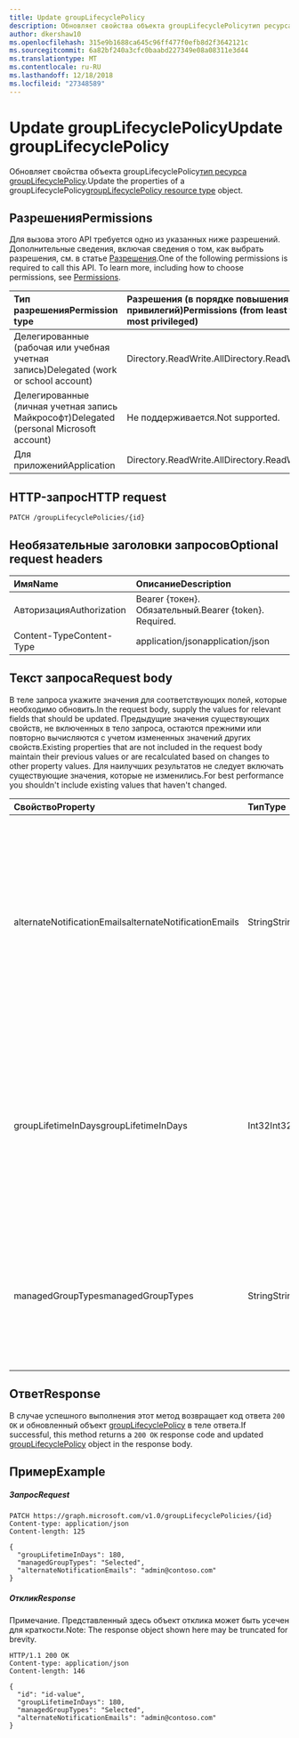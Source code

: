 ```yaml
---
title: Update groupLifecyclePolicy
description: Обновляет свойства объекта groupLifecyclePolicyтип ресурса groupLifecyclePolicy.
author: dkershaw10
ms.openlocfilehash: 315e9b1688ca645c96ff477f0efb8d2f3642121c
ms.sourcegitcommit: 6a82bf240a3cfc0baabd227349e08a08311e3d44
ms.translationtype: MT
ms.contentlocale: ru-RU
ms.lasthandoff: 12/18/2018
ms.locfileid: "27348589"
---
```

# <a name="update-grouplifecyclepolicy"></a><span data-ttu-id="f8633-103">Update groupLifecyclePolicy</span><span class="sxs-lookup"><span data-stu-id="f8633-103">Update groupLifecyclePolicy</span></span>

<span data-ttu-id="f8633-104">Обновляет свойства объекта groupLifecyclePolicy[тип ресурса groupLifecyclePolicy](../resources/grouplifecyclepolicy.md).</span><span class="sxs-lookup"><span data-stu-id="f8633-104">Update the properties of a groupLifecyclePolicy[groupLifecyclePolicy resource type](../resources/grouplifecyclepolicy.md) object.</span></span>

## <a name="permissions"></a><span data-ttu-id="f8633-105">Разрешения</span><span class="sxs-lookup"><span data-stu-id="f8633-105">Permissions</span></span>

<span data-ttu-id="f8633-p101">Для вызова этого API требуется одно из указанных ниже разрешений. Дополнительные сведения, включая сведения о том, как выбрать разрешения, см. в статье [Разрешения](/graph/permissions-reference).</span><span class="sxs-lookup"><span data-stu-id="f8633-p101">One of the following permissions is required to call this API. To learn more, including how to choose permissions, see [Permissions](/graph/permissions-reference).</span></span>
 
|<span data-ttu-id="f8633-108">Тип разрешения</span><span class="sxs-lookup"><span data-stu-id="f8633-108">Permission type</span></span>      | <span data-ttu-id="f8633-109">Разрешения (в порядке повышения привилегий)</span><span class="sxs-lookup"><span data-stu-id="f8633-109">Permissions (from least to most privileged)</span></span>              |
|:--------------------|:---------------------------------------------------------|
|<span data-ttu-id="f8633-110">Делегированные (рабочая или учебная учетная запись)</span><span class="sxs-lookup"><span data-stu-id="f8633-110">Delegated (work or school account)</span></span> | <span data-ttu-id="f8633-111">Directory.ReadWrite.All</span><span class="sxs-lookup"><span data-stu-id="f8633-111">Directory.ReadWrite.All</span></span>    |
|<span data-ttu-id="f8633-112">Делегированные (личная учетная запись Майкрософт)</span><span class="sxs-lookup"><span data-stu-id="f8633-112">Delegated (personal Microsoft account)</span></span> | <span data-ttu-id="f8633-113">Не поддерживается.</span><span class="sxs-lookup"><span data-stu-id="f8633-113">Not supported.</span></span>    |
|<span data-ttu-id="f8633-114">Для приложений</span><span class="sxs-lookup"><span data-stu-id="f8633-114">Application</span></span> | <span data-ttu-id="f8633-115">Directory.ReadWrite.All</span><span class="sxs-lookup"><span data-stu-id="f8633-115">Directory.ReadWrite.All</span></span> |

## <a name="http-request"></a><span data-ttu-id="f8633-116">HTTP-запрос</span><span class="sxs-lookup"><span data-stu-id="f8633-116">HTTP request</span></span>
<!-- { "blockType": "ignored" } -->
```http
PATCH /groupLifecyclePolicies/{id}
```
## <a name="optional-request-headers"></a><span data-ttu-id="f8633-117">Необязательные заголовки запросов</span><span class="sxs-lookup"><span data-stu-id="f8633-117">Optional request headers</span></span>
| <span data-ttu-id="f8633-118">Имя</span><span class="sxs-lookup"><span data-stu-id="f8633-118">Name</span></span> | <span data-ttu-id="f8633-119">Описание</span><span class="sxs-lookup"><span data-stu-id="f8633-119">Description</span></span> |
|:-----------|:-----------|
| <span data-ttu-id="f8633-120">Авторизация</span><span class="sxs-lookup"><span data-stu-id="f8633-120">Authorization</span></span> | <span data-ttu-id="f8633-p102">Bearer {токен}. Обязательный.</span><span class="sxs-lookup"><span data-stu-id="f8633-p102">Bearer {token}. Required.</span></span> |
| <span data-ttu-id="f8633-123">Content-Type</span><span class="sxs-lookup"><span data-stu-id="f8633-123">Content-Type</span></span>  | <span data-ttu-id="f8633-124">application/json</span><span class="sxs-lookup"><span data-stu-id="f8633-124">application/json</span></span>  |

## <a name="request-body"></a><span data-ttu-id="f8633-125">Текст запроса</span><span class="sxs-lookup"><span data-stu-id="f8633-125">Request body</span></span>

<span data-ttu-id="f8633-126">В теле запроса укажите значения для соответствующих полей, которые необходимо обновить.</span><span class="sxs-lookup"><span data-stu-id="f8633-126">In the request body, supply the values for relevant fields that should be updated.</span></span> <span data-ttu-id="f8633-127">Предыдущие значения существующих свойств, не включенных в тело запроса, остаются прежними или повторно вычисляются с учетом измененных значений других свойств.</span><span class="sxs-lookup"><span data-stu-id="f8633-127">Existing properties that are not included in the request body maintain their previous values or are recalculated based on changes to other property values.</span></span> <span data-ttu-id="f8633-128">Для наилучших результатов не следует включать существующие значения, которые не изменились.</span><span class="sxs-lookup"><span data-stu-id="f8633-128">For best performance you shouldn't include existing values that haven't changed.</span></span>

| <span data-ttu-id="f8633-129">Свойство</span><span class="sxs-lookup"><span data-stu-id="f8633-129">Property</span></span> | <span data-ttu-id="f8633-130">Тип</span><span class="sxs-lookup"><span data-stu-id="f8633-130">Type</span></span> | <span data-ttu-id="f8633-131">Описание</span><span class="sxs-lookup"><span data-stu-id="f8633-131">Description</span></span> |
|:---------------|:--------|:----------|
|<span data-ttu-id="f8633-132">alternateNotificationEmails</span><span class="sxs-lookup"><span data-stu-id="f8633-132">alternateNotificationEmails</span></span>|<span data-ttu-id="f8633-133">String</span><span class="sxs-lookup"><span data-stu-id="f8633-133">String</span></span>| <span data-ttu-id="f8633-134">Список адресов электронной почты для отправки уведомлений о группах без владельцев.</span><span class="sxs-lookup"><span data-stu-id="f8633-134">List of email address to send notifications for groups without owners.</span></span> <span data-ttu-id="f8633-135">Можно указать несколько адресов электронной почты, разделив их точкой с запятой.</span><span class="sxs-lookup"><span data-stu-id="f8633-135">Multiple email address can be defined by separating email address with a semicolon.</span></span> |
|<span data-ttu-id="f8633-136">groupLifetimeInDays</span><span class="sxs-lookup"><span data-stu-id="f8633-136">groupLifetimeInDays</span></span>|<span data-ttu-id="f8633-137">Int32</span><span class="sxs-lookup"><span data-stu-id="f8633-137">Int32</span></span>| <span data-ttu-id="f8633-138">Количество дней до истечения срока действия группы.</span><span class="sxs-lookup"><span data-stu-id="f8633-138">Number of days before a group expires and needs to be renewed.</span></span> <span data-ttu-id="f8633-139">После продления группа будет оставаться активной в течение указанного количества дней.</span><span class="sxs-lookup"><span data-stu-id="f8633-139">Once renewed, the group expiration is extended by the number of days defined.</span></span> |
|<span data-ttu-id="f8633-140">managedGroupTypes</span><span class="sxs-lookup"><span data-stu-id="f8633-140">managedGroupTypes</span></span>|<span data-ttu-id="f8633-141">String</span><span class="sxs-lookup"><span data-stu-id="f8633-141">String</span></span>| <span data-ttu-id="f8633-142">Тип группы, к которому применяется политика истечения срока действия.</span><span class="sxs-lookup"><span data-stu-id="f8633-142">The group type for which the expiration policy applies.</span></span> <span data-ttu-id="f8633-143">Возможные значения — **All**, **Selected** и **None**.</span><span class="sxs-lookup"><span data-stu-id="f8633-143">Possible values are **All**, **Selected** or **None**.</span></span> |

## <a name="response"></a><span data-ttu-id="f8633-144">Ответ</span><span class="sxs-lookup"><span data-stu-id="f8633-144">Response</span></span>

<span data-ttu-id="f8633-145">В случае успешного выполнения этот метод возвращает код ответа `200 OK` и обновленный объект [groupLifecyclePolicy](../resources/grouplifecyclepolicy.md) в теле ответа.</span><span class="sxs-lookup"><span data-stu-id="f8633-145">If successful, this method returns a `200 OK` response code and updated [groupLifecyclePolicy](../resources/grouplifecyclepolicy.md) object in the response body.</span></span>
## <a name="example"></a><span data-ttu-id="f8633-146">Пример</span><span class="sxs-lookup"><span data-stu-id="f8633-146">Example</span></span>

##### <a name="request"></a><span data-ttu-id="f8633-147">Запрос</span><span class="sxs-lookup"><span data-stu-id="f8633-147">Request</span></span>

<!-- {
  "blockType": "request",
  "name": "update_grouplifecyclepolicy"
}-->
```http
PATCH https://graph.microsoft.com/v1.0/groupLifecyclePolicies/{id}
Content-type: application/json
Content-length: 125

{
  "groupLifetimeInDays": 180,
  "managedGroupTypes": "Selected",
  "alternateNotificationEmails": "admin@contoso.com"
}
```
##### <a name="response"></a><span data-ttu-id="f8633-148">Отклик</span><span class="sxs-lookup"><span data-stu-id="f8633-148">Response</span></span>
<span data-ttu-id="f8633-149">Примечание. Представленный здесь объект отклика может быть усечен для краткости.</span><span class="sxs-lookup"><span data-stu-id="f8633-149">Note: The response object shown here may be truncated for brevity.</span></span> 
<!-- {
  "blockType": "response",
  "truncated": true,
  "@odata.type": "microsoft.graph.groupLifecyclePolicy"
} -->
```http
HTTP/1.1 200 OK
Content-type: application/json
Content-length: 146

{
  "id": "id-value",
  "groupLifetimeInDays": 180,
  "managedGroupTypes": "Selected",
  "alternateNotificationEmails": "admin@contoso.com"
}
```

<!-- uuid: 8fcb5dbc-d5aa-4681-8e31-b001d5168d79
2015-10-25 14:57:30 UTC -->
<!-- {
  "type": "#page.annotation",
  "description": "Update groupLifecyclePolicy",
  "keywords": "",
  "section": "documentation",
  "tocPath": ""
}-->
